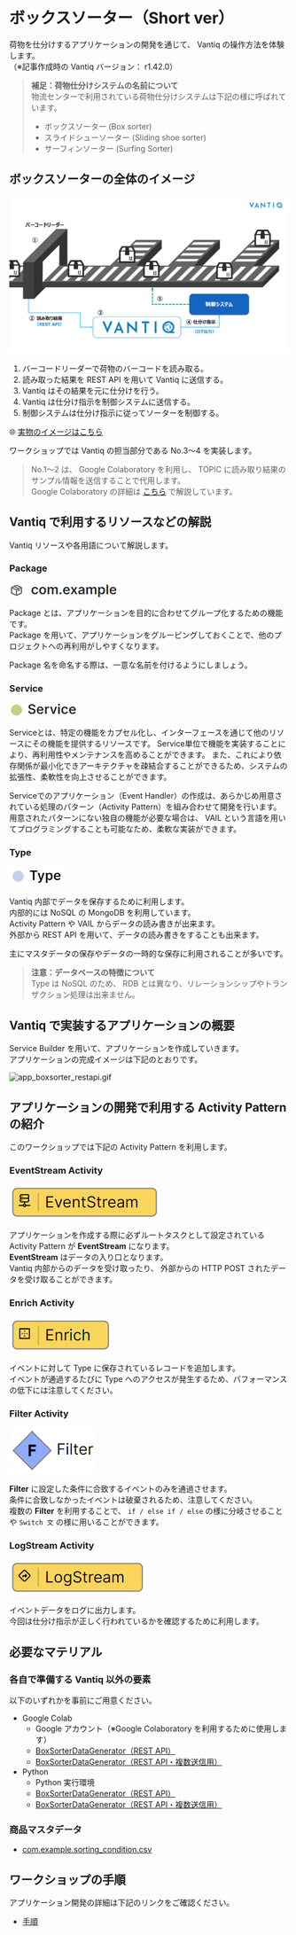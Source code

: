 # ボックスソーター（Short ver）

荷物を仕分けするアプリケーションの開発を通じて、 Vantiq の操作方法を体験します。  
（※記事作成時の Vantiq バージョン： r1.42.0）  

> **補足：荷物仕分けシステムの名前について**  
> 物流センターで利用されている荷物仕分けシステムは下記の様に呼ばれています。
>
> - ボックスソーター (Box sorter)
> - スライドシューソーター (Sliding shoe sorter)
> - サーフィンソーター (Surfing Sorter)

## ボックスソーターの全体のイメージ

<img src="./imgs/overview.png" width="800">

1. バーコードリーダーで荷物のバーコードを読み取る。
1. 読み取った結果を REST API を用いて Vantiq に送信する。
1. Vantiq はその結果を元に仕分けを行う。
1. Vantiq は仕分け指示を制御システムに送信する。
1. 制御システムは仕分け指示に従ってソーターを制御する。

:globe_with_meridians: [実物のイメージはこちら](https://www.youtube.com/watch?v=1LvaiA3N0E8&t=282s)

ワークショップでは Vantiq の担当部分である No.3〜4 を実装します。
> No.1〜2 は、 Google Colaboratory を利用し、 TOPIC に読み取り結果のサンプル情報を送信することで代用します。  
> Google Colaboratory の詳細は [こちら](/vantiq-google-colab/colab_basic_knowledge/readme.md) で解説しています。

## Vantiq で利用するリソースなどの解説

Vantiq リソースや各用語について解説します。

### Package

![resource_package.png](./imgs/resource_package.png)

Package とは、アプリケーションを目的に合わせてグループ化するための機能です。  
Package を用いて、アプリケーションをグルーピングしておくことで、他のプロジェクトへの再利用がしやすくなります。  

Package 名を命名する際は、一意な名前を付けるようにしましょう。  

### Service

![resource_service.png](./imgs/resource_service.png)

Serviceとは、特定の機能をカプセル化し、インターフェースを通じて他のリソースにその機能を提供するリソースです。
Service単位で機能を実装することにより、再利用性やメンテナンスを高めることができます。
また、これにより依存関係が最小化できアーキテクチャを疎結合することができるため、システムの拡張性、柔軟性を向上させることができます。

Serviceでのアプリケーション（Event Handler）の作成は、あらかじめ用意されている処理のパターン（Activity Pattern）を組み合わせて開発を行います。  
用意されたパターンにない独自の機能が必要な場合は、 VAIL という言語を用いてプログラミングすることも可能なため、柔軟な実装ができます。  

### Type

![resource_type.png](./imgs/resource_type.png)

Vantiq 内部でデータを保存するために利用します。  
内部的には NoSQL の MongoDB を利用しています。  
Activity Pattern や VAIL からデータの読み書きが出来ます。  
外部から REST API を用いて、データの読み書きをすることも出来ます。  

主にマスタデータの保存やデータの一時的な保存に利用されることが多いです。  

> **注意：データベースの特徴について**  
> Type は NoSQL のため、 RDB とは異なり、リレーションシップやトランザクション処理は出来ません。  

## Vantiq で実装するアプリケーションの概要

Service Builder を用いて、アプリケーションを作成していきます。  
アプリケーションの完成イメージは下記のとおりです。  

![app_boxsorter_restapi.gif](./imgs/app_boxsorter_restapi.gif)

## アプリケーションの開発で利用する Activity Pattern の紹介

このワークショップでは下記の Activity Pattern を利用します。

### EventStream Activity

![activitypattern_eventstream.png](./imgs/activitypattern_eventstream.png)

アプリケーションを作成する際に必ずルートタスクとして設定されている Activity Pattern が **EventStream** になります。  
**EventStream** はデータの入り口となります。  
Vantiq 内部からのデータを受け取ったり、 外部からの HTTP POST されたデータを受け取ることができます。  

### Enrich Activity

![activitypattern_enrich.png](./imgs/activitypattern_enrich.png)

イベントに対して Type に保存されているレコードを追加します。  
イベントが通過するたびに Type へのアクセスが発生するため、パフォーマンスの低下には注意してください。  

### Filter Activity

![activitypattern_filter.png](./imgs/activitypattern_filter.png)

**Filter** に設定した条件に合致するイベントのみを通過させます。  
条件に合致しなかったイベントは破棄されるため、注意してください。  
複数の **Filter** を利用することで、 `if / else if / else` の様に分岐させることや `Switch 文` の様に用いることができます。

### LogStream Activity

![activitypattern_logstream.png](./imgs/activitypattern_logstream.png)

イベントデータをログに出力します。  
今回は仕分け指示が正しく行われているかを確認するために利用します。  

## 必要なマテリアル

### 各自で準備する Vantiq 以外の要素

以下のいずれかを事前にご用意ください。

- Google Colab
  - Google アカウント（※Google Colaboratory を利用するために使用します）
  - [BoxSorterDataGenerator（REST API）](/vantiq-google-colab/code/box-sorter_data-generator_rest-api.ipynb)
  - [BoxSorterDataGenerator（REST API・複数送信用）](/vantiq-google-colab/code/box-sorter_data-generator_rest-api_multi.ipynb)
- Python
  - Python 実行環境
  - [BoxSorterDataGenerator（REST API）](/vantiq-google-colab/code/box-sorter_data-generator_rest-api.py)
  - [BoxSorterDataGenerator（REST API・複数送信用）](/vantiq-google-colab/code/box-sorter_data-generator_rest-api_multi.py)

### 商品マスタデータ

- [com.example.sorting_condition.csv](./../data/com.example.sorting_condition.csv)

## ワークショップの手順

アプリケーション開発の詳細は下記のリンクをご確認ください。  

- [手順](./instruction.md)
